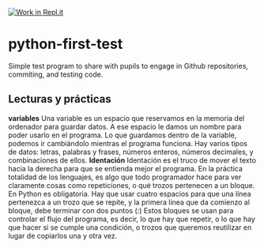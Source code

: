 [![Work in Repl.it](https://classroom.github.com/assets/work-in-replit-14baed9a392b3a25080506f3b7b6d57f295ec2978f6f33ec97e36a161684cbe9.svg)](https://classroom.github.com/online_ide?assignment_repo_id=5312652&assignment_repo_type=AssignmentRepo)
# python-first-test

Simple test program to share with pupils to engage in Github repositories, commiting, and testing code.

## Lecturas y prácticas
**variables**
Una variable es un espacio que reservamos en la memoria del ordenador para guardar datos. A ese espacio le damos un nombre para poder usarlo en el programa. Lo que guardamos dentro de la variable, podemos ir cambiándolo mientras el programa funciona.
Hay varios tipos de datos: letras, palabras y frases, números enteros, números decimales, y combinaciones de ellos.
**Identación**
Identación es el truco de mover el texto hacia la derecha para que se entienda mejor el programa. En la práctica totalidad de los lenguajes, es algo que todo programador hace para ver claramente cosas como repeticiones, o qué trozos pertenecen a un bloque. En Python es obligatoria. Hay que usar cuatro espacios para que una línea pertenezca a un trozo que se repite, y la primera linea que da comienzo al bloque, debe terminar con dos puntos (:)
Estos bloques se usan para controlar el flujo del programa, es decir, lo que hay que repetir, o lo que hay que hacer si se cumple una condición, o trozos que queremos reutilizar en lugar de copiarlos una y otra vez.
